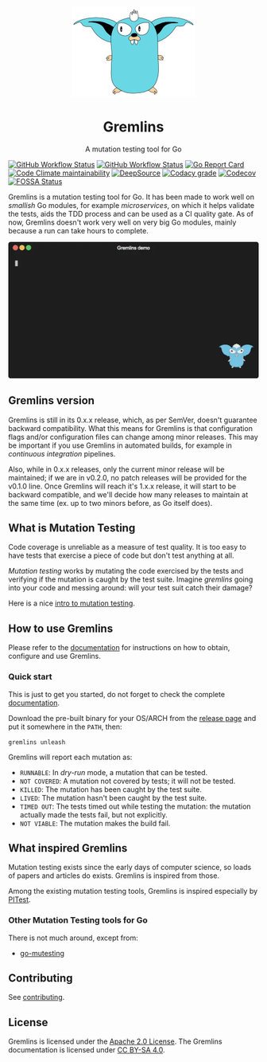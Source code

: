 <p align="center" style="text-align: center">
  <img alt="Gremlins mascotte" src="docs/docs/assets/images/gremlins_mascotte.png" />
  <h1 align="center" style="text-align: center">Gremlins</h1>
  <p align="center" style="text-align: center">A mutation testing tool for Go</p>
</p>

[![GitHub Workflow Status](https://img.shields.io/github/actions/workflow/status/go-gremlins/gremlins/ci.yml?logo=github)](https://github.com/go-gremlins/gremlins/actions/workflows/ci.yml)
[![GitHub Workflow Status](https://img.shields.io/github/actions/workflow/status/go-gremlins/gremlins/gremlins.yml?label=gremlins&logo=github)](https://github.com/go-gremlins/gremlins/actions/workflows/gremlins.yml)
[![Go Report Card](https://goreportcard.com/badge/github.com/go-gremlins/gremlins)](https://goreportcard.com/report/github.com/go-gremlins/gremlins)
[![Code Climate maintainability](https://img.shields.io/codeclimate/maintainability/go-gremlins/gremlins?logo=codeclimate)](https://codeclimate.com/github/go-gremlins/gremlins/maintainability)
[![DeepSource](https://deepsource.io/gh/go-gremlins/gremlins.svg/?label=active+issues&token=posNnh5FHpZG9DhM23YH7h6d)](https://deepsource.io/gh/go-gremlins/gremlins/?ref=repository-badge)
[![Codacy grade](https://img.shields.io/codacy/grade/744b4ac720c34518b7578204cfc61997?logo=codacy)](https://www.codacy.com/gh/go-gremlins/gremlins/dashboard?utm_source=github.com&amp;utm_medium=referral&amp;utm_content=go-gremlins/gremlins&amp;utm_campaign=Badge_Grade)
[![Codecov](https://img.shields.io/codecov/c/github/go-gremlins/gremlins?logo=codecov)](https://codecov.io/gh/go-gremlins/gremlins)
[![FOSSA Status](https://app.fossa.com/api/projects/git%2Bgithub.com%2Fgo-gremlins%2Fgremlins.svg?type=shield)](https://app.fossa.com/projects/git%2Bgithub.com%2Fgo-gremlins%2Fgremlins?ref=badge_shield)

Gremlins is a mutation testing tool for Go. It has been made to work well on _smallish_ Go modules, for example
_microservices_, on which it helps validate the tests, aids the TDD process and can be used as a CI quality gate.
As of now, Gremlins doesn't work very well on very big Go modules, mainly because a run can take hours to complete.

![](docs/docs/assets/images/gremlins-term.webp)

## Gremlins version

Gremlins is still in its 0.x.x release, which, as per SemVer, doesn't guarantee backward compatibility. What this
means for Gremlins is that configuration flags and/or configuration files can change among minor releases. This may
be important if you use Gremlins in automated builds, for example in _continuous integration_ pipelines.

Also, while in 0.x.x releases, only the current minor release will be maintained; if we are in v0.2.0, no patch
releases will be provided for the v0.1.0 line.
Once Gremlins will reach it's 1.x.x release, it will start to be backward compatible, and we'll decide how many
releases to maintain at the same time (ex. up to two minors before, as Go itself does).

## What is Mutation Testing

Code coverage is unreliable as a measure of test quality. It is too easy to have tests that exercise a piece of code but
don't test anything at all.

_Mutation testing_ works by mutating the code exercised by the tests and verifying if the mutation is caught by
the test suite. Imagine _gremlins_ going into your code and messing around: will your test suit catch their damage?

Here is a nice [intro to mutation testing](https://pedrorijo.com/blog/intro-mutation/).

## How to use Gremlins

Please refer to the [documentation](https://gremlins.dev) for instructions on how to obtain, configure and use Gremlins.

### Quick start

This is just to get you started, do not forget to check the complete [documentation](https://gremlins.dev).

Download the pre-built binary for your OS/ARCH from
the [release page](https://github.com/go-gremlins/gremlins/releases/latest)
and put it somewhere in the `PATH`, then:

```shell
gremlins unleash
```

Gremlins will report each mutation as:

- `RUNNABLE`: In _dry-run_ mode, a mutation that can be tested.
- `NOT COVERED`: A mutation not covered by tests; it will not be tested.
- `KILLED`: The mutation has been caught by the test suite.
- `LIVED`: The mutation hasn't been caught by the test suite.
- `TIMED OUT`: The tests timed out while testing the mutation: the mutation actually made the tests fail, but not
  explicitly.
- `NOT VIABLE`: The mutation makes the build fail.

## What inspired Gremlins

Mutation testing exists since the early days of computer science, so loads of papers and articles do exists. Gremlins is
inspired from those.

Among the existing mutation testing tools, Gremlins is inspired especially by [PITest](https://pitest.org/).

### Other Mutation Testing tools for Go

There is not much around, except from:

- [go-mutesting](https://github.com/avito-tech/go-mutesting#list-of-mutators)

## Contributing

See [contributing](docs/CONTRIBUTING.md).

## License

Gremlins is licensed under the [Apache 2.0 License](LICENSE).
The Gremlins documentation is licensed
under [CC BY-SA 4.0](http://creativecommons.org/licenses/by-sa/4.0/?ref=chooser-v1).
